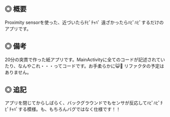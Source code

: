 ◎ 概要
-
Proximity sensorを使った、近づいたらﾁﾋﾟﾁｬﾊﾟ 遠ざかったらﾊﾋﾟﾊﾋﾟするだけのアプリです。

◎ 備考
-
20分の突貫で作った紙アプリです。MainActivityに全てのコードが記述されていたり、なんやこれ・・・ってコードです。お手柔らかに😺🫶
リファクタの予定はありません。

◎ 追記
-
アプリを閉じてからしばらく、バックグラウンドでもセンサが反応してﾊﾋﾟﾊﾋﾟﾁﾋﾟﾁｬﾊﾟする模様。も、もちろんバグではなく仕様です！！
